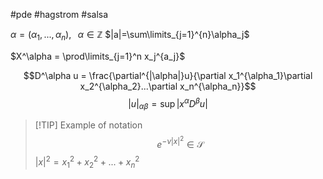 #pde #hagstrom #salsa 

$\alpha = (\alpha_1,...,\alpha_n), \;\;\;\alpha\in\mathbb{Z}$
$|a|=\sum\limits_{j=1}^{n}\alpha_j$

$X^\alpha = \prod\limits_{j=1}^n x_j^{a_j}$

$$D^\alpha u = \frac{\partial^{|\alpha|}u}{\partial x_1^{\alpha_1}\partial x_2^{\alpha_2}...\partial x_n^{\alpha_n}}$$
$$|u|_{\alpha\beta}=\sup|x^\alpha D^\beta u|$$
> [!TIP] Example of notation
> $$e^{-\nu|x|^2}\in\mathcal{S}$$
> $|x|^2=x_1^2+x_2^2+...+x_n^2$
